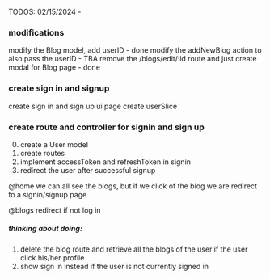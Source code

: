 TODOS: 02/15/2024 -

### modifications

modify the Blog model, add userID - done
modify the addNewBlog action to also pass the userID - TBA
remove the /blogs/edit/:id route and just create modal for Blog page - done

### create sign in and signup

create sign in and sign up ui page
create userSlice

### create route and controller for signin and sign up

0. create a User model
1. create routes
2. implement accessToken and refreshToken in signin
3. redirect the user after successful signup

@home
we can all see the blogs, but if we click of the blog we are redirect to a signin/signup page

@blogs
redirect if not log in

##### thinking about doing:

1. delete the blog route and retrieve all the blogs of the user if the user click his/her profile
2. show sign in instead if the user is not currently signed in
